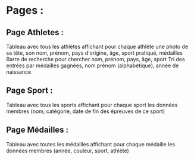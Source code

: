 # Pages :
## Page Athletes :
Tableau avec tous les athlètes affichant pour chaque athlète une photo de sa tête, son nom, prénom, pays d'origine, âge, sport pratiqué, médailles
Barre de recherche pour chercher nom, prénom, pays, âge, sport
Tri des entrées par médailles gagnées, nom prénom (alphabetique), année de naissance
## Page Sport :
Tableau avec tous les sports affichant pour chaque sport les données membres (nom, catégorie, date de fin des épreuves de ce sport)
## Page Médailles :
Tableau avec toutes les médailles affichant pour chaque médaille les données membres (année, couleur, sport, athlète)
